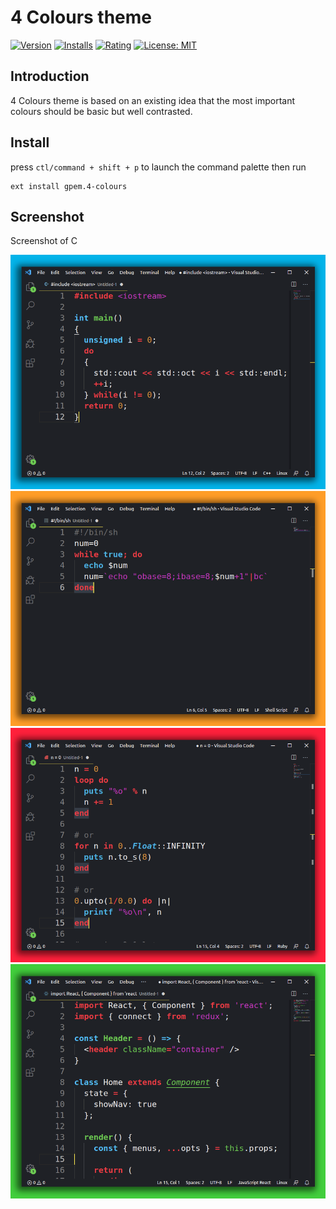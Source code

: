 # 4 Colours theme

[![Version](https://img.shields.io/visual-studio-marketplace/v/gpem.4-colours?color=02b3e9)](https://marketplace.visualstudio.com/items?itemName=gpem.4-colours)  [![Installs](https://img.shields.io/visual-studio-marketplace/i/gpem.4-colours?color=eb9022)](https://marketplace.visualstudio.com/items?itemName=gpem.4-colours)  [![Rating](https://img.shields.io/visual-studio-marketplace/stars/gpem.4-colours?color=FF203B)](https://marketplace.visualstudio.com/items?itemName=gpem.4-colours)  [![License: MIT](https://img.shields.io/github/license/Germain-Gadel/4-colours?color=41ce3c)](https://opensource.org/licenses/MIT)


## Introduction
4 Colours theme is based on an existing idea that the most important colours should be basic but well contrasted.

## Install
press `ctl/command + shift + p` to launch the command palette then run
```
ext install gpem.4-colours
```

## Screenshot
Screenshot of C

![theme screenshot blue](https://github.com/Germain-Gadel/4-colours/raw/master/images/Blue.png)
![theme screenshot orange](https://github.com/Germain-Gadel/4-colours/raw/master/images/Orange.png)
![theme screenshot red](https://github.com/Germain-Gadel/4-colours/raw/master/images/Red.png)
![theme screenshot green](https://github.com/Germain-Gadel/4-colours/raw/master/images/Green.png)
